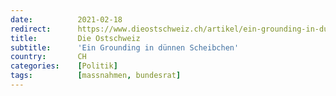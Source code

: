 ```yaml
---
date:          2021-02-18
redirect:      https://www.dieostschweiz.ch/artikel/ein-grounding-in-duennen-scheibchen-lDEdllX
title:         Die Ostschweiz
subtitle:      'Ein Grounding in dünnen Scheibchen'
country:       CH
categories:    [Politik]
tags:          [massnahmen, bundesrat]
---
```

